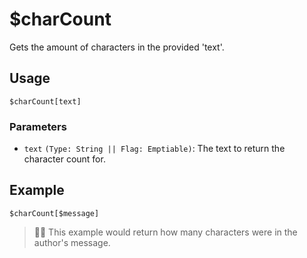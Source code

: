# $charCount
Gets the amount of characters in the provided 'text'.

## Usage
```
$charCount[text]
```

### Parameters
- `text` `(Type: String || Flag: Emptiable)`: The text to return the character count for.

## Example
```
$charCount[$message]
```
> 🧙‍♂️ This example would return how many characters were in the author's message.
